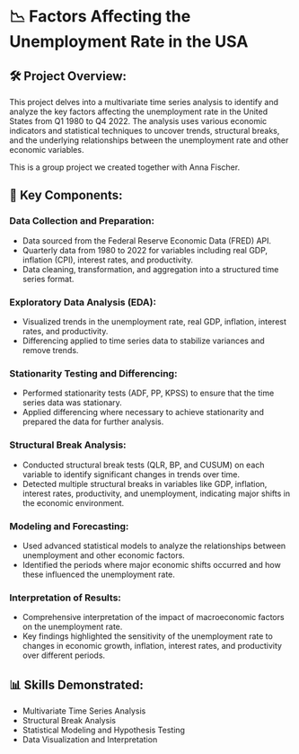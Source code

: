# 📉 Factors Affecting the Unemployment Rate in the USA

## 🛠 Project Overview:

This project delves into a multivariate time series analysis to identify and analyze the key factors affecting the unemployment rate in the United States from Q1 1980 to Q4 2022. The analysis uses various economic indicators and statistical techniques to uncover trends, structural breaks, and the underlying relationships between the unemployment rate and other economic variables.

This is a group project we created together with Anna Fischer.

## 🚀 Key Components:

### Data Collection and Preparation:

- Data sourced from the Federal Reserve Economic Data (FRED) API.
- Quarterly data from 1980 to 2022 for variables including real GDP, inflation (CPI), interest rates, and productivity.
- Data cleaning, transformation, and aggregation into a structured time series format.
  
### Exploratory Data Analysis (EDA):

- Visualized trends in the unemployment rate, real GDP, inflation, interest rates, and productivity.
- Differencing applied to time series data to stabilize variances and remove trends.
  
### Stationarity Testing and Differencing:

- Performed stationarity tests (ADF, PP, KPSS) to ensure that the time series data was stationary.
- Applied differencing where necessary to achieve stationarity and prepared the data for further analysis.
  
### Structural Break Analysis:

- Conducted structural break tests (QLR, BP, and CUSUM) on each variable to identify significant changes in trends over time.
- Detected multiple structural breaks in variables like GDP, inflation, interest rates, productivity, and unemployment, indicating major shifts in the economic environment.
  
### Modeling and Forecasting:

- Used advanced statistical models to analyze the relationships between unemployment and other economic factors.
- Identified the periods where major economic shifts occurred and how these influenced the unemployment rate.
  
### Interpretation of Results:

- Comprehensive interpretation of the impact of macroeconomic factors on the unemployment rate.
- Key findings highlighted the sensitivity of the unemployment rate to changes in economic growth, inflation, interest rates, and productivity over different periods.
  
## 📊 Skills Demonstrated:

- Multivariate Time Series Analysis
- Structural Break Analysis
- Statistical Modeling and Hypothesis Testing
- Data Visualization and Interpretation
